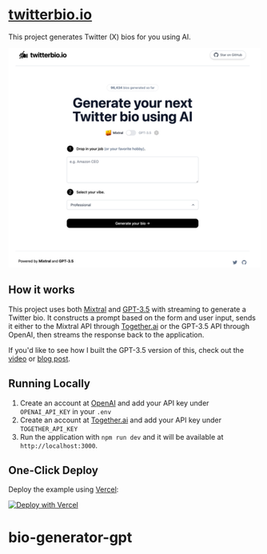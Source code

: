# [twitterbio.io](https://www.twitterbio.io/)

This project generates Twitter (X) bios for you using AI.

[![Twitter Bio Generator](./public/screenshot.png)](https://www.twitterbio.io)

## How it works

This project uses both [Mixtral](https://mistral.ai/news/mixtral-of-experts/) and [GPT-3.5](https://openai.com/api/) with streaming to generate a Twitter bio. It constructs a prompt based on the form and user input, sends it either to the Mixtral API through [Together.ai](https://www.together.ai/) or the GPT-3.5 API through OpenAI, then streams the response back to the application.

If you'd like to see how I built the GPT-3.5 version of this, check out the [video](https://youtu.be/JcE-1xzQTE0) or [blog post](https://vercel.com/blog/gpt-3-app-next-js-vercel-edge-functions).

## Running Locally

1. Create an account at [OpenAI](https://beta.openai.com/account/api-keys) and add your API key under `OPENAI_API_KEY` in your `.env`
2. Create an account at [Together.ai](https://www.together.ai/) and add your API key under `TOGETHER_API_KEY`
3. Run the application with `npm run dev` and it will be available at `http://localhost:3000`.

## One-Click Deploy

Deploy the example using [Vercel](https://vercel.com?utm_source=github&utm_medium=readme&utm_campaign=vercel-examples):

[![Deploy with Vercel](https://vercel.com/button)](https://vercel.com/new/clone?repository-url=https://github.com/Nutlope/twitterbio&env=OPENAI_API_KEY,TOGETHER_API_KEY&project-name=twitter-bio-generator&repo-name=twitterbio)
# bio-generator-gpt
